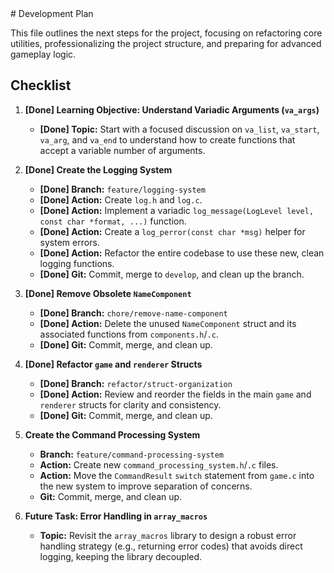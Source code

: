 <plan>
# Development Plan

This file outlines the next steps for the project, focusing on refactoring core utilities, professionalizing the project structure, and preparing for advanced gameplay logic.

## Checklist

1.  **[Done] Learning Objective: Understand Variadic Arguments (`va_args`)**
    -   **[Done] Topic:** Start with a focused discussion on `va_list`, `va_start`, `va_arg`, and `va_end` to understand how to create functions that accept a variable number of arguments.

2.  **[Done] Create the Logging System**
    -   **[Done] Branch:** `feature/logging-system`
    -   **[Done] Action:** Create `log.h` and `log.c`.
    -   **[Done] Action:** Implement a variadic `log_message(LogLevel level, const char *format, ...)` function.
    -   **[Done] Action:** Create a `log_perror(const char *msg)` helper for system errors.
    -   **[Done] Action:** Refactor the entire codebase to use these new, clean logging functions.
    -   **[Done] Git:** Commit, merge to `develop`, and clean up the branch.

3.  **[Done] Remove Obsolete `NameComponent`**
    -   **[Done] Branch:** `chore/remove-name-component`
    -   **[Done] Action:** Delete the unused `NameComponent` struct and its associated functions from `components.h`/`.c`.
    -   **[Done] Git:** Commit, merge, and clean up.

4.  **[Done] Refactor `game` and `renderer` Structs**
    -   **[Done] Branch:** `refactor/struct-organization`
    -   **[Done] Action:** Review and reorder the fields in the main `game` and `renderer` structs for clarity and consistency.
    -   **[Done] Git:** Commit, merge, and clean up.

5.  **Create the Command Processing System**
    -   **Branch:** `feature/command-processing-system`
    -   **Action:** Create new `command_processing_system.h`/`.c` files.
    -   **Action:** Move the `CommandResult` `switch` statement from `game.c` into the new system to improve separation of concerns.
    -   **Git:** Commit, merge, and clean up.

6.  **Future Task: Error Handling in `array_macros`**
    -   **Topic:** Revisit the `array_macros` library to design a robust error handling strategy (e.g., returning error codes) that avoids direct logging, keeping the library decoupled.
</plan>